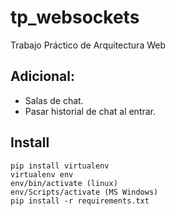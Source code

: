 # tp_websockets
Trabajo Práctico de Arquitectura Web


## Adicional:
 * Salas de chat.
 * Pasar historial de chat al entrar.

 
## Install

```
pip install virtualenv
virtualenv env
env/bin/activate (linux)
env/Scripts/activate (MS Windows)
pip install -r requirements.txt
```